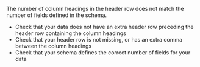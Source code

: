 The number of column headings in the header row does not match the number of fields defined in the schema.

- Check that your data does not have an extra header row preceding the header row containing the column headings
- Check that your header row is not missing, or has an extra comma between the column headings
- Check that your schema defines the correct number of fields for your data
